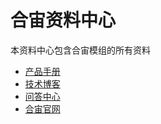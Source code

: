 # 合宙资料中心

本资料中心包含合宙模组的所有资料

- [产品手册](./product/index.md)
- [技术博客](https://docs.openluat.com/blog/)
- [问答中心](https://chat.openluat.com/)
- [合宙官网](https://www.openluat.com/)

<script>
var tmp = window.location.pathname.split("/").filter(part => part.length > 0);
console.log(tmp)
var redirectUrl = 'product/';
if (tmp.length == 0 || (tmp.length == 2 && window.location.pathname.endsWith("/"))) {
    // 如果符合，跳转到指定URL
    window.location.href = window.location.pathname + redirectUrl;
}
</script>
